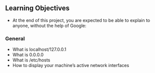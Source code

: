 ## Learning Objectives
- At the end of this project, you are expected to be able to explain to anyone, without the help of Google:

### General
- What is localhost/127.0.0.1
- What is 0.0.0.0
- What is /etc/hosts
- How to display your machine’s active network interfaces

